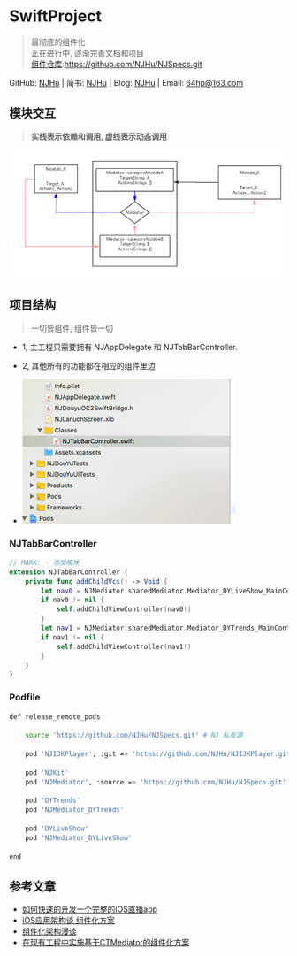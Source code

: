 # SwiftProject
> 最彻底的组件化<br>
正在进行中, 逐渐完善文档和项目<br>
[组件仓库](https://github.com/NJHu/NJSpecs.git):https://github.com/NJHu/NJSpecs.git

GitHub: [NJHu](https://github.com/njhu) | 简书: [NJHu](https://www.jianshu.com/u/dbc8e7afeb3d) | Blog: [NJHu](https://www.weibo.com/njhu) | Email: <a href="64hp@163.com">64hp@163.com</a>

## 模块交互
> **实线表示依赖和调用, 虚线表示动态调用**

![](./images/mediator.png)

## 项目结构
> 一切皆组件, 组件皆一切

- 1, 主工程只需要拥有 NJAppDelegate 和 NJTabBarController. 
- 2, 其他所有的功能都在相应的组件里边

- ![](./images/Swiftmulu.png)

### NJTabBarController

``` swift
// MARK: - 添加模块
extension NJTabBarController {
    private func addChildVcs() -> Void {
        let nav0 = NJMediator.sharedMediator.Mediator_DYLiveShow_MainController()
        if nav0 != nil {
            self.addChildViewController(nav0!)
        }
        let nav1 = NJMediator.sharedMediator.Mediator_DYTrends_MainController()
        if nav1 != nil {
            self.addChildViewController(nav1!)
        }
    }
}
```

### Podfile

```bash
def release_remote_pods
    
    source 'https://github.com/NJHu/NJSpecs.git' # NJ 私有源
    
    pod 'NJIJKPlayer', :git => 'https://github.com/NJHu/NJIJKPlayer.git', :branch => 'master'
    
    pod 'NJKit'
    pod 'NJMediator', :source => 'https://github.com/NJHu/NJSpecs.git'
    
    pod 'DYTrends'
    pod 'NJMediator_DYTrends'
    
    pod 'DYLiveShow'
    pod 'NJMediator_DYLiveShow'
    
end
```

## 参考文章
- [如何快速的开发一个完整的iOS直播app](https://www.jianshu.com/p/bd42bacbe4cc)
- [iOS应用架构谈 组件化方案](https://casatwy.com/iOS-Modulization.html)
- [组件化架构漫谈](https://www.jianshu.com/p/67a6004f6930)
- [在现有工程中实施基于CTMediator的组件化方案](https://casatwy.com/modulization_in_action.html)

